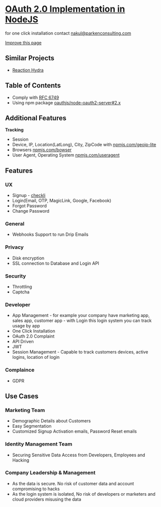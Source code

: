 # [OAuth 2.0 Implementation in NodeJS](https://identity.parkenconsulting.com/guide/nodejs-oauth-implementation.html)

for one click installation contact [nakul@parkenconsulting.com](mailto:nakul@parkenconsulting.com)

[Improve this page](https://github.com/Parken-Consulting/identity/edit/master/docs/guide/nodejs-oauth-implementation.md)


## Similar Projects
- [Reaction Hydra](https://github.com/reactioncommerce/reaction-hydra)

## Table of Contents

- Comply with [RFC 6749](https://tools.ietf.org/html/rfc6749)
- Using npm package [oauthjs/node-oauth2-server#2.x](https://github.com/oauthjs/node-oauth2-server/tree/2.x)

## Additional Features

**Tracking**

- Session 
- Device, IP, Location(LatLong), City, ZipCode with [npmjs.com/geoip-lite](https://www.npmjs.com/package/geoip-lite)
- Browsers [npmjs.com/bowser](https://www.npmjs.com/package/bowser)
- User Agent, Operating System [npmjs.com/useragent](https://www.npmjs.com/package/useragent)

## Features

### UX
- Signup - [checkli](http://checkli.com/s/5e16c866e9a9c)
- Login(Email, OTP, MagicLink, Google, Facebook)
- Forgot Password
- Change Password

### General

- Webhooks Support to run Drip Emails

### Privacy

- Disk encryption
- SSL connection to Database and Login API

### Security

- Throttling
- Captcha

### Developer

- App Management - for example your company have marketing app, sales app, customer app - with Login this login system you can track usage by app
- One Click Installation
- OAuth 2.0 Complaint
- API Driven
- JWT
- Session Management - Capable to track customers devices, active logins, location of login

### Complaince

- GDPR

## Use Cases

### Marketing Team

- Demographic Details about Customers
- Easy Segmentation
- Customized Signup Activation emails, Password Reset emails

### Identity Management Team

- Securing Sensitive Data Access from Developers, Employees and Hacking

### Company Leadership & Management

- As the data is secure. No risk of customer data and account compromising to hacks
- As the login system is isolated, No risk of developers or marketers and cloud providers misusing the data


